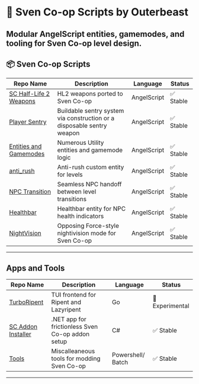 # 🧠 Sven Co-op Scripts by Outerbeast

Modular AngelScript entities, gamemodes, and tooling for Sven Co-op level design.  
---

## 📦 Sven Co-op Scripts

| Repo Name | Description | Language | Status |
|-----------|-------------|----------|--------|
| [SC Half-Life 2 Weapons](https://github.com/Outerbeast/SC-Half-Life-2-Weapons) | HL2 weapons ported to Sven Co-op | AngelScript | ✅ Stable |
| [Player Sentry](https://github.com/Outerbeast/Player-Sentry) | Buildable sentry system via construction or a disposable sentry weapon | AngelScript | ✅ Stable |
| [Entities and Gamemodes](https://github.com/Outerbeast/Entities-and-Gamemodes) | Numerous Utility entities and gamemode logic | AngelScript | ✅ Stable |
| [anti_rush](https://github.com/Outerbeast/anti_rush) | Anti-rush custom entity for levels | AngelScript | ✅ Stable |
| [NPC Transition](https://github.com/Outerbeast/Npc-Transition) | Seamless NPC handoff between level transitions | AngelScript | ✅ Stable |
| [Healthbar](https://github.com/Outerbeast/Healthbar) | Healthbar entity for NPC health indicators | AngelScript | ✅ Stable |
| [NightVision](https://github.com/Outerbeast/NightVision) | Opposing Force-style nightivision mode for Sven Co-op | AngelScript | ✅ Stable |

---
## Apps and Tools

| Repo Name | Description | Language | Status |
|-----------|-------------|----------|--------|
| [TurboRipent](https://github.com/Outerbeast/TurboRipent)| TUI frontend for Ripent and Lazyripent | Go | 🧪 Experimental |
| [SC Addon Installer](https://github.com/Outerbeast/SC-Addon-Installer) | .NET app for frictionless Sven Co-op addon setup | C# | ✅ Stable |
| [Tools](https://github.com/Outerbeast/Tools) | Miscalleaneous tools for modding Sven Co-op | Powershell/ Batch | ✅ Stable |
---
